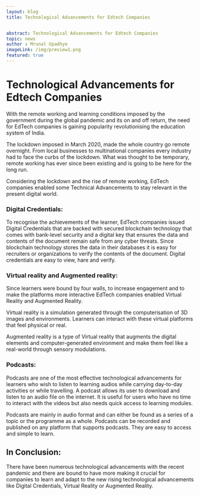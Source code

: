 ```yaml
---
layout: blog
title: Technological Advancements for Edtech Companies


abstract: Technological Advancements for Edtech Companies
topic: news
author : Mrunal Upadhye
imageLink: /img/preview1.png
featured: true
---
```


# Technological Advancements for Edtech Companies
With the remote working and learning conditions imposed by the government during the global pandemic and its on and off return, the need for EdTech companies is gaining popularity revolutionising the education system of India.

The lockdown imposed in March 2020, made the whole country go remote overnight. From local businesses to multinational companies every industry had to face the curbs of the lockdown. What was thought to be temporary, remote working has ever since been existing and is going to be here for the long run.

Considering the lockdown and the rise of remote working, EdTech companies enabled some Technical Advancements to stay relevant in the present digital world.

### Digital Credentials:

To recognise the achievements of the learner, EdTech companies issued Digital Credentials that are backed with secured blockchain technology that comes with bank-level security and a digital key that ensures the data and contents of the document remain safe from any cyber threats. Since blockchain technology stores the data in their databases it is easy for recruiters or organizations to verify the contents of the document. Digital credentials are easy to view, hare and verify.

### Virtual reality and Augmented reality:

Since learners were bound by four walls, to increase engagement and to make the platforms more interactive EdTech companies enabled Virtual Reality and Augmented Reality.

Virtual reality is a simulation generated through the computerisation of 3D images and environments. Learners can interact with these virtual platforms that feel physical or real.

Augmented reality is a type of Virtual reality that augments the digital elements and computer-generated environment and make them feel like a real-world through sensory modulations.

### Podcasts:

Podcasts are one of the most effective technological advancements for learners who wish to listen to learning audios while carrying day-to-day activities or while travelling. A podcast allows its user to download and listen to an audio file on the internet. It is useful for users who have no time to interact with the videos but also needs quick access to learning modules.

Podcasts are mainly in audio format and can either be found as a series of a topic or the programme as a whole. Podcasts can be recorded and published on any platform that supports podcasts. They are easy to access and simple to learn.

## In Conclusion:

There have been numerous technological advancements with the recent pandemic and there are bound to have more making it crucial for companies to learn and adapt to the new rising technological advancements like Digital Credentials, Virtual Reality or Augmented Reality. 


